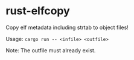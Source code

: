 rust-elfcopy
============

Copy elf metadata including strtab to object files!

Usage: `cargo run -- <infile> <outfile>`

Note: The outfile must already exist.
